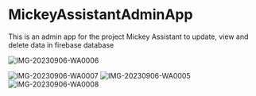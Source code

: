 # MickeyAssistantAdminApp
This is an admin app for the project Mickey Assistant to update, view and delete data in firebase database

![IMG-20230906-WA0006](https://github.com/shriharan18/MickeyAssistantAdminApp/assets/74127448/1c337c5e-ab4b-49a4-a26e-87647db542fd)

![IMG-20230906-WA0007](https://github.com/shriharan18/MickeyAssistantAdminApp/assets/74127448/b33695d4-5d1d-48b6-b462-91335957e147) ![IMG-20230906-WA0005](https://github.com/shriharan18/MickeyAssistantAdminApp/assets/74127448/4a7f3a60-b6e1-42fc-9686-a9e0dcbf1852) ![IMG-20230906-WA0008](https://github.com/shriharan18/MickeyAssistantAdminApp/assets/74127448/92da7ba9-1e3d-43c7-bbd0-f0b3e955d26e)



